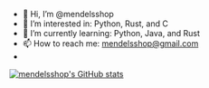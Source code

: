 - 👋 Hi, I’m @mendelsshop
- 👀 I’m interested in: Python, Rust, and C 
- 🌱 I’m currently learning: Python, Java, and Rust
- 📫 How to reach me: mendelsshop@gmail.com
- 
[![mendelsshop's GitHub stats](https://github-readme-stats.vercel.app/api?username=mendelsshop)](https://github.com/mendelsshop/github-readme-stats)
<!---
mendelsshop/mendelsshop is a ✨ special ✨ repository because its `README.md` (this file) appears on your GitHub profile.
You can click the Preview link to take a look at your changes.
--->
